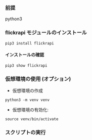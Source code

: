 ### 前提
python3

### flickrapi モジュールのインストール
```
pip3 install flickrapi
```
#### インストールの確認
```
pip3 show flickrapi
```

### 仮想環境の使用 (オプション)
- 仮想環境の作成
```
python3 -m venv venv
```

- 仮想環境の有効化:
```
source venv/bin/activate
```



### スクリプトの実行

```


```
